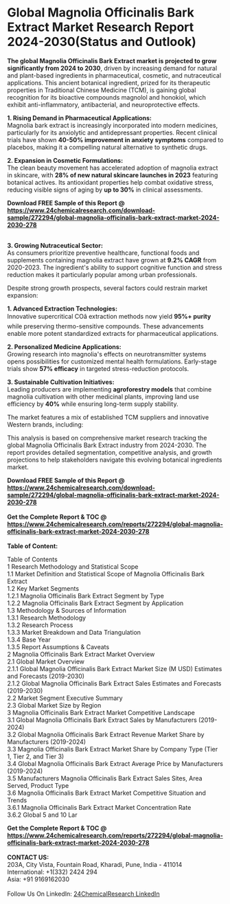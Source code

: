 <h1>Global Magnolia Officinalis Bark Extract Market Research Report 2024-2030(Status and Outlook)</h1><p><strong>The global Magnolia Officinalis Bark Extract market is projected to grow significantly from 2024 to 2030</strong>, driven by increasing demand for natural and plant-based ingredients in pharmaceutical, cosmetic, and nutraceutical applications. This ancient botanical ingredient, prized for its therapeutic properties in Traditional Chinese Medicine (TCM), is gaining global recognition for its bioactive compounds magnolol and honokiol, which exhibit anti-inflammatory, antibacterial, and neuroprotective effects.</p><p><strong>1. Rising Demand in Pharmaceutical Applications:</strong><br>
Magnolia bark extract is increasingly incorporated into modern medicines, particularly for its anxiolytic and antidepressant properties. Recent clinical trials have shown <strong>40-50% improvement in anxiety symptoms</strong> compared to placebos, making it a compelling natural alternative to synthetic drugs.</p><p><strong>2. Expansion in Cosmetic Formulations:</strong><br>
The clean beauty movement has accelerated adoption of magnolia extract in skincare, with <strong>28% of new natural skincare launches in 2023</strong> featuring botanical actives. Its antioxidant properties help combat oxidative stress, reducing visible signs of aging by <strong>up to 30%</strong> in clinical assessments.</p><div><b>Download FREE Sample of this Report @ 
            <a href="https://www.24chemicalresearch.com/download-sample/272294/global-magnolia-officinalis-bark-extract-market-2024-2030-278">
            https://www.24chemicalresearch.com/download-sample/272294/global-magnolia-officinalis-bark-extract-market-2024-2030-278</a></b></div><br><p><strong>3. Growing Nutraceutical Sector:</strong><br>
As consumers prioritize preventive healthcare, functional foods and supplements containing magnolia extract have grown at <strong>9.2% CAGR</strong> from 2020-2023. The ingredient's ability to support cognitive function and stress reduction makes it particularly popular among urban professionals.</p><p>Despite strong growth prospects, several factors could restrain market expansion:</p><p><strong>1. Advanced Extraction Technologies:</strong><br>
Innovative supercritical COâ extraction methods now yield <strong>95%+ purity</strong> while preserving thermo-sensitive compounds. These advancements enable more potent standardized extracts for pharmaceutical applications.</p><p><strong>2. Personalized Medicine Applications:</strong><br>
Growing research into magnolia's effects on neurotransmitter systems opens possibilities for customized mental health formulations. Early-stage trials show <strong>57% efficacy</strong> in targeted stress-reduction protocols.</p><p><strong>3. Sustainable Cultivation Initiatives:</strong><br>
Leading producers are implementing <strong>agroforestry models</strong> that combine magnolia cultivation with other medicinal plants, improving land use efficiency by <strong>40%</strong> while ensuring long-term supply stability.</p><p>The market features a mix of established TCM suppliers and innovative Western brands, including:</p><p>This analysis is based on comprehensive market research tracking the global Magnolia Officinalis Bark Extract industry from 2024-2030. The report provides detailed segmentation, competitive analysis, and growth projections to help stakeholders navigate this evolving botanical ingredients market.</p><div><b>Download FREE Sample of this Report @ 
            <a href="https://www.24chemicalresearch.com/download-sample/272294/global-magnolia-officinalis-bark-extract-market-2024-2030-278">
            https://www.24chemicalresearch.com/download-sample/272294/global-magnolia-officinalis-bark-extract-market-2024-2030-278</a></b></div><br><div><b>Get the Complete Report & TOC @ 
            <a href="https://www.24chemicalresearch.com/reports/272294/global-magnolia-officinalis-bark-extract-market-2024-2030-278">
            https://www.24chemicalresearch.com/reports/272294/global-magnolia-officinalis-bark-extract-market-2024-2030-278</a></b></div><br>
            <b>Table of Content:</b><p>Table of Contents<br />
1 Research Methodology and Statistical Scope<br />
1.1 Market Definition and Statistical Scope of Magnolia Officinalis Bark Extract<br />
1.2 Key Market Segments<br />
1.2.1 Magnolia Officinalis Bark Extract Segment by Type<br />
1.2.2 Magnolia Officinalis Bark Extract Segment by Application<br />
1.3 Methodology & Sources of Information<br />
1.3.1 Research Methodology<br />
1.3.2 Research Process<br />
1.3.3 Market Breakdown and Data Triangulation<br />
1.3.4 Base Year<br />
1.3.5 Report Assumptions & Caveats<br />
2 Magnolia Officinalis Bark Extract Market Overview<br />
2.1 Global Market Overview<br />
2.1.1 Global Magnolia Officinalis Bark Extract Market Size (M USD) Estimates and Forecasts (2019-2030)<br />
2.1.2 Global Magnolia Officinalis Bark Extract Sales Estimates and Forecasts (2019-2030)<br />
2.2 Market Segment Executive Summary<br />
2.3 Global Market Size by Region<br />
3 Magnolia Officinalis Bark Extract Market Competitive Landscape<br />
3.1 Global Magnolia Officinalis Bark Extract Sales by Manufacturers (2019-2024)<br />
3.2 Global Magnolia Officinalis Bark Extract Revenue Market Share by Manufacturers (2019-2024)<br />
3.3 Magnolia Officinalis Bark Extract Market Share by Company Type (Tier 1, Tier 2, and Tier 3)<br />
3.4 Global Magnolia Officinalis Bark Extract Average Price by Manufacturers (2019-2024)<br />
3.5 Manufacturers Magnolia Officinalis Bark Extract Sales Sites, Area Served, Product Type<br />
3.6 Magnolia Officinalis Bark Extract Market Competitive Situation and Trends<br />
3.6.1 Magnolia Officinalis Bark Extract Market Concentration Rate<br />
3.6.2 Global 5 and 10 Lar</p><div><b>Get the Complete Report & TOC @ 
            <a href="https://www.24chemicalresearch.com/reports/272294/global-magnolia-officinalis-bark-extract-market-2024-2030-278">
            https://www.24chemicalresearch.com/reports/272294/global-magnolia-officinalis-bark-extract-market-2024-2030-278</a></b></div><br><b>CONTACT US:</b><br>
            203A, City Vista, Fountain Road, Kharadi, Pune, India - 411014<br>
            International: +1(332) 2424 294<br>
            Asia: +91 9169162030 <br><br>
            Follow Us On LinkedIn: <a href="https://www.linkedin.com/company/24chemicalresearch/">24ChemicalResearch LinkedIn</a>